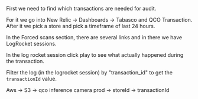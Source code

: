 First we need to find which transactions are needed for audit. 

For it we go into New Relic -> Dashboards -> Tabasco and QCO Transaction.
After it we pick a store and pick a timeframe of last 24 hours.

In the Forced scans section, there are several links and in there we have LogRocket sessions.

In the log rocket session click play to see what actually happened during the transaction.

Filter the log (in the logrocket session) by "transaction_id" to get the `transactionId` value.

Aws -> S3 -> qco inference camera prod ->  storeId -> transactionId